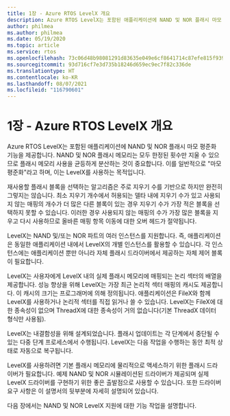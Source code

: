 ```yaml
---
title: 1장 - Azure RTOS LevelX 개요
description: Azure RTOS LevelX는 포함된 애플리케이션에 NAND 및 NOR 플래시 마모 평준화 기능을 제공합니다.
author: philmea
ms.author: philmea
ms.date: 05/19/2020
ms.topic: article
ms.service: rtos
ms.openlocfilehash: 73c06d48b98081291d83635e049e6cf8641714c87efe815f9399f3fbab3a6211
ms.sourcegitcommit: 93d716cf7e3d735b18246d659ec9ec7f82c336de
ms.translationtype: HT
ms.contentlocale: ko-KR
ms.lasthandoff: 08/07/2021
ms.locfileid: "116790601"
---
```

# <a name="chapter-1---overview-of-azure-rtos-levelx"></a>1장 - Azure RTOS LevelX 개요

Azure RTOS LevelX는 포함된 애플리케이션에 NAND 및 NOR 플래시 마모 평준화 기능을 제공합니다. NAND 및 NOR 플래시 메모리는 모두 한정된 횟수만 지울 수 있으므로 플래시 메모리 사용을 균등하게 분산하는 것이 중요합니다. 이를 일반적으로 "마모 평준화"라고 하며, 이는 LevelX를 사용하는 목적입니다.

재사용할 플래시 블록을 선택하는 알고리즘은 주로 지우기 수를 기반으로 하지만 완전히 그렇지는 않습니다. 최소 지우기 개수에서 허용되는 델타 내에 지우기 수가 있고 사용되지 않는 매핑의 개수가 더 많은 다른 블록이 있는 경우 지우기 수가 가장 적은 블록을 선택하지 못할 수 있습니다. 이러한 경우 사용되지 않는 매핑의 수가 가장 많은 블록을 지우고 다시 사용하므로 올바른 매핑 항목 이동에 대한 오버 헤드가 절약됩니다.

LevelX는 NAND 및/또는 NOR 파트의 여러 인스턴스를 지원합니다. 즉, 애플리케이션은 동일한 애플리케이션 내에서 LevelX의 개별 인스턴스를 활용할 수 있습니다. 각 인스턴스에는 애플리케이션 뿐만 아니라 자체 플래시 드라이버에서 제공하는 자체 제어 블록이 필요합니다.

LevelX는 사용자에게 LevelX 내의 실제 플래시 메모리에 매핑되는 논리 섹터의 배열을 제공합니다. 성능 향상을 위해 LevelX는 가장 최근 논리적 섹터 매핑의 캐시도 제공합니다. 이 캐시의 크기는 프로그래머에 의해 정의됩니다. 애플리케이션은 FileX와 함께 LevelX를 사용하거나 논리적 섹터를 직접 읽거나 쓸 수 있습니다. LevelX는 FileX에 대한 종속성이 없으며 ThreadX에 대한 종속성이 거의 없습니다(기본 ThreadX 데이터 형식만 사용됨).

LevelX는 내결함성을 위해 설계되었습니다. 플래시 업데이트는 각 단계에서 중단될 수 있는 다중 단계 프로세스에서 수행됩니다. LevelX는 다음 작업을 수행하는 동안 최적 상태로 자동으로 복구됩니다.

LevelX를 사용하려면 기본 플래시 메모리에 물리적으로 액세스하기 위한 플래시 드라이버가 필요합니다. 예제 NAND 및 NOR 시뮬레이션된 드라이버가 제공되며 실제 LevelX 드라이버를 구현하기 위한 좋은 출발점으로 사용할 수 있습니다. 또한 드라이버 요구 사항은 이 설명서의 뒷부분에 자세히 설명되어 있습니다.

다음 장에서는 NAND 및 NOR LevelX 지원에 대한 기능 작업을 설명합니다.
